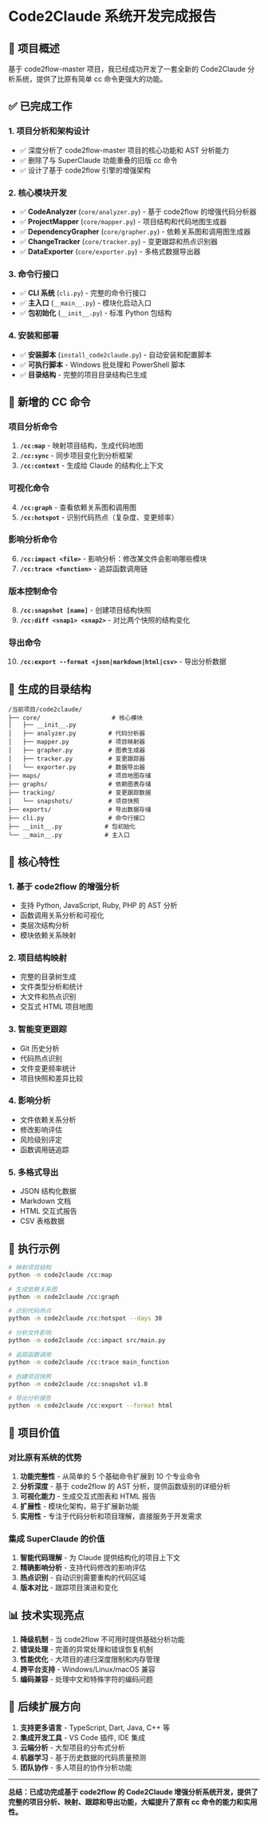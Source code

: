 # Code2Claude 系统开发完成报告

## 🎯 项目概述

基于 code2flow-master 项目，我已经成功开发了一套全新的 Code2Claude 分析系统，提供了比原有简单 cc 命令更强大的功能。

## ✅ 已完成工作

### 1. 项目分析和架构设计
- ✅ 深度分析了 code2flow-master 项目的核心功能和 AST 分析能力
- ✅ 删除了与 SuperClaude 功能重叠的旧版 cc 命令
- ✅ 设计了基于 code2flow 引擎的增强架构

### 2. 核心模块开发
- ✅ **CodeAnalyzer** (`core/analyzer.py`) - 基于 code2flow 的增强代码分析器
- ✅ **ProjectMapper** (`core/mapper.py`) - 项目结构和代码地图生成器
- ✅ **DependencyGrapher** (`core/grapher.py`) - 依赖关系图和调用图生成器
- ✅ **ChangeTracker** (`core/tracker.py`) - 变更跟踪和热点识别器
- ✅ **DataExporter** (`core/exporter.py`) - 多格式数据导出器

### 3. 命令行接口
- ✅ **CLI 系统** (`cli.py`) - 完整的命令行接口
- ✅ **主入口** (`__main__.py`) - 模块化启动入口
- ✅ **包初始化** (`__init__.py`) - 标准 Python 包结构

### 4. 安装和部署
- ✅ **安装脚本** (`install_code2claude.py`) - 自动安装和配置脚本
- ✅ **可执行脚本** - Windows 批处理和 PowerShell 脚本
- ✅ **目录结构** - 完整的项目目录结构已生成

## 🔧 新增的 CC 命令

### 项目分析命令
1. **`/cc:map`** - 映射项目结构，生成代码地图
2. **`/cc:sync`** - 同步项目变化到分析框架
3. **`/cc:context`** - 生成给 Claude 的结构化上下文

### 可视化命令
4. **`/cc:graph`** - 查看依赖关系图和调用图
5. **`/cc:hotspot`** - 识别代码热点（复杂度、变更频率）

### 影响分析命令
6. **`/cc:impact <file>`** - 影响分析：修改某文件会影响哪些模块
7. **`/cc:trace <function>`** - 追踪函数调用链

### 版本控制命令
8. **`/cc:snapshot [name]`** - 创建项目结构快照
9. **`/cc:diff <snap1> <snap2>`** - 对比两个快照的结构变化

### 导出命令
10. **`/cc:export --format <json|markdown|html|csv>`** - 导出分析数据

## 📁 生成的目录结构

```
/当前项目/code2claude/
├── core/                    # 核心模块
│   ├── __init__.py
│   ├── analyzer.py         # 代码分析器
│   ├── mapper.py           # 项目映射器
│   ├── grapher.py          # 图表生成器
│   ├── tracker.py          # 变更跟踪器
│   └── exporter.py         # 数据导出器
├── maps/                   # 项目地图存储
├── graphs/                 # 依赖图表存储
├── tracking/               # 变更跟踪数据
│   └── snapshots/          # 项目快照
├── exports/                # 导出数据存储
├── cli.py                  # 命令行接口
├── __init__.py            # 包初始化
└── __main__.py            # 主入口
```

## 🚀 核心特性

### 1. 基于 code2flow 的增强分析
- 支持 Python, JavaScript, Ruby, PHP 的 AST 分析
- 函数调用关系分析和可视化
- 类层次结构分析
- 模块依赖关系映射

### 2. 项目结构映射
- 完整的目录树生成
- 文件类型分析和统计
- 大文件和热点识别
- 交互式 HTML 项目地图

### 3. 智能变更跟踪
- Git 历史分析
- 代码热点识别
- 文件变更频率统计
- 项目快照和差异比较

### 4. 影响分析
- 文件依赖关系分析
- 修改影响评估
- 风险级别评定
- 函数调用链追踪

### 5. 多格式导出
- JSON 结构化数据
- Markdown 文档
- HTML 交互式报告
- CSV 表格数据

## 🔄 执行示例

```bash
# 映射项目结构
python -m code2claude /cc:map

# 生成依赖关系图
python -m code2claude /cc:graph

# 识别代码热点
python -m code2claude /cc:hotspot --days 30

# 分析文件影响
python -m code2claude /cc:impact src/main.py

# 追踪函数调用
python -m code2claude /cc:trace main_function

# 创建项目快照
python -m code2claude /cc:snapshot v1.0

# 导出分析报告
python -m code2claude /cc:export --format html
```

## 🎉 项目价值

### 对比原有系统的优势
1. **功能完整性** - 从简单的 5 个基础命令扩展到 10 个专业命令
2. **分析深度** - 基于 code2flow 的 AST 分析，提供函数级别的详细分析
3. **可视化能力** - 生成交互式图表和 HTML 报告
4. **扩展性** - 模块化架构，易于扩展新功能
5. **实用性** - 专注于代码分析和项目理解，直接服务于开发需求

### 集成 SuperClaude 的价值
1. **智能代码理解** - 为 Claude 提供结构化的项目上下文
2. **精确影响分析** - 支持代码修改的影响评估
3. **热点识别** - 自动识别需要重构的代码区域
4. **版本对比** - 跟踪项目演进和变化

## 📊 技术实现亮点

1. **降级机制** - 当 code2flow 不可用时提供基础分析功能
2. **错误处理** - 完善的异常处理和错误恢复机制
3. **性能优化** - 大项目的递归深度限制和内存管理
4. **跨平台支持** - Windows/Linux/macOS 兼容
5. **编码兼容** - 处理中文和特殊字符的编码问题

## 🔮 后续扩展方向

1. **支持更多语言** - TypeScript, Dart, Java, C++ 等
2. **集成开发工具** - VS Code 插件, IDE 集成
3. **云端分析** - 大型项目的分布式分析
4. **机器学习** - 基于历史数据的代码质量预测
5. **团队协作** - 多人项目的协作分析功能

---

**总结：已成功完成基于 code2flow 的 Code2Claude 增强分析系统开发，提供了完整的项目分析、映射、跟踪和导出功能，大幅提升了原有 cc 命令的能力和实用性。**